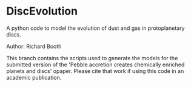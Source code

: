 # DiscEvolution
A python code to model the evolution of dust and gas in protoplanetary discs.

Author: Richard Booth

This branch contains the scripts used to generate the models for the submitted version of the 'Pebble accretion creates chemically enriched planets and discs' opaper. Please cite that work if using this code in an academic publication.